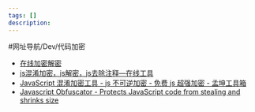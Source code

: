 ```yaml
---
tags: []
description: 
---
```


#网址导航/Dev/代码加密 

- [在线加密解密](https://tool.oschina.net/encrypt?type=3)
- [js混淆加密，js解密，js去除注释—在线工具](https://www.sojson.com/js.html)
- [JavaScript 混淆加密工具 - js 不可逆加密 - 免费 js 超强加密 - 孟坤工具箱](http://tool.mkblog.cn/jsobfuscator/)
- [Javascript Obfuscator - Protects JavaScript code from stealing and shrinks size](https://www.javascriptobfuscator.com/Javascript-Obfuscator.aspx)